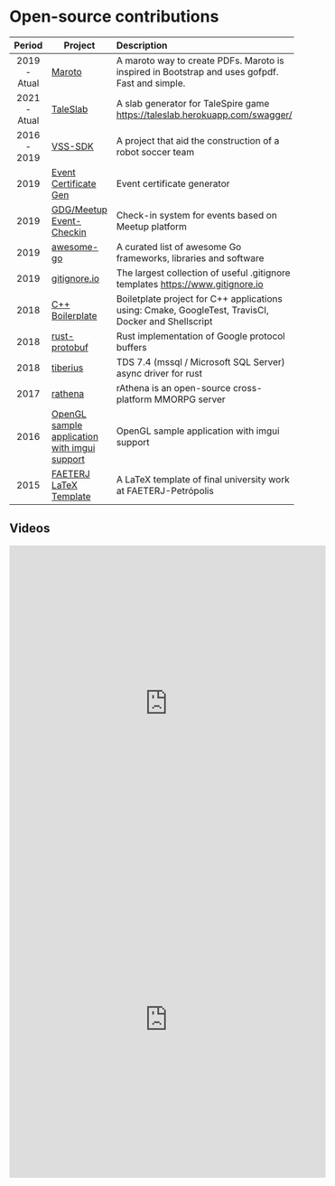 # Open-source contributions
|    Period    | Project                                                                                                    | Description                                                                                         |     Role     | Language |
|:------------:|------------------------------------------------------------------------------------------------------------|:----------------------------------------------------------------------------------------------------|:------------:|:--------:|
| 2019 - Atual | [Maroto](https://github.com/johnfercher/maroto)                                                            | A maroto way to create PDFs. Maroto is inspired in Bootstrap and uses gofpdf. Fast and simple.      |   Creator    |   :us:   |
| 2021 - Atual | [TaleSlab](https://github.com/johnfercher/taleslab)                                                        | A slab generator for TaleSpire game  https://taleslab.herokuapp.com/swagger/                        |   Creator    |   :us:   |
| 2016 - 2019  | [VSS-SDK](https://vss-sdk.github.io/book/general.html)                                                     | A project that aid the construction of a robot soccer team                                          |   Creator    | :brazil: |
|     2019     | [Event Certificate Gen](https://github.com/GDGPetropolis/event-certificate-gen)                            | Event certificate generator                                                                         |   Creator    |   :us:   |
|     2019     | [GDG/Meetup Event-Checkin](https://github.com/GDGPetropolis/compose-event-checkin)                         | Check-in system for events based on Meetup platform                                                 |   Creator    |   :us:   |
|     2019     | [awesome-go](https://github.com/avelino/awesome-go)                                                        | A curated list of awesome Go frameworks, libraries and software                                     | Contributor |   :us:   |
|     2019     | [gitignore.io](https://github.com/dvcs/gitignore)                                                          | The largest collection of useful .gitignore templates https://www.gitignore.io                      | Contributor |   :us:   |
|     2018     | [C++ Boilerplate](https://github.com/johnfercher/boilerplate)                                              | Boiletplate project for C++ applications using: Cmake, GoogleTest, TravisCI, Docker and Shellscript |   Creator    |   :us:   |
|     2018     | [rust-protobuf](https://github.com/stepancheg/rust-protobuf)                                               | Rust implementation of Google protocol buffers                                                      | Contributor |   :us:   |
|     2018     | [tiberius](https://github.com/steffengy/tiberius)                                                          | TDS 7.4 (mssql / Microsoft SQL Server) async driver for rust                                        | Contributor |   :us:   |
|     2017     | [rathena](https://github.com/rathena/rathena)                                                              | rAthena is an open-source cross-platform MMORPG server                                              | Contributor |   :us:   |
|     2016     | [OpenGL sample application with imgui support](https://github.com/valera-rozuvan/opengl-sample-with-imgui) | OpenGL sample application with imgui support                                                        | Contributor |   :us:   |
|     2015     | [FAETERJ LaTeX Template](https://github.com/johnfercher/faeterj-latex-template)                            | A LaTeX template of final university work at FAETERJ-Petrópolis                                     |   Creator    | :brazil: |

## Videos

<iframe width="560" height="560" src="https://www.youtube.com/embed/jwOy4JgleTU" title="YouTube video player" frameborder="0" allow="accelerometer; autoplay; clipboard-write; encrypted-media; gyroscope; picture-in-picture; web-share" allowfullscreen></iframe>

<iframe width="560" height=560" src="https://www.youtube.com/embed/2Yo8s7w7rTE" title="YouTube video player" frameborder="0" allow="accelerometer; autoplay; clipboard-write; encrypted-media; gyroscope; picture-in-picture; web-share" allowfullscreen></iframe>
